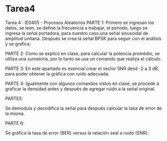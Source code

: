 # Tarea4
Tarea 4 : IE0405 - Procesos Aleatorios
PARTE 1:
Primero se ingresan los datos, se leen, se define la frecuencia a trabajar, el periodo, luego se ingresa la señal portadora, para nuestro caso una señal sinusoidal de amplitud unitaria. Después se crea la señal BPSK para seguir con el análisis y se grafica.

PARTE 2:
Como se explicó en clase, para calcular la potencia promedio, se utiliza una sumatoria, por lo tanto se usa un comando que  realiza el cálculo.

PARTE 3:
En este apartado es esencial crear el vector SNR desd -2 a 3 dB, para poder obtener la gráfica con ruido adecuada.

PARTE 4:
Igualmente con algunos comandos vistos en clase, se procede a graficar la densidad antes y después de agregar ruido a la señal original.

PARTE5:

Se demodula y decodifica la señal para después calcular la tasa de error de la misma.

PARTE 6:

Se grafica la tasa de error (BER) versus la relación seal a ruido (SNR).
